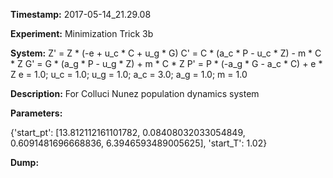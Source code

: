 **Timestamp:** 2017-05-14_21.29.08

**Experiment:** Minimization Trick 3b

**System:**
Z' = Z * (-e + u_c * C + u_g * G) 
C' = C * (a_c * P - u_c * Z) - m * C * Z 
G' = G * (a_g * P - u_g * Z) + m * C * Z 
P' = P * (-a_g * G - a_c * C) + e * Z 
e = 1.0; u_c = 1.0; u_g = 1.0; a_c = 3.0; a_g = 1.0; m = 1.0

**Description:** For Colluci Nunez population dynamics system

**Parameters:**

{'start_pt': [13.812112161101782, 0.08408032033054849, 0.6091481696668836, 6.3946593489005625], 'start_T': 1.02}

**Dump:**
